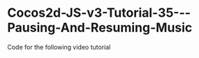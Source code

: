 Cocos2d-JS-v3-Tutorial-35---Pausing-And-Resuming-Music
======================================================

Code for the following video tutorial 
